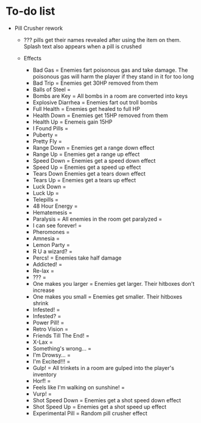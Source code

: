 # To-do list
- Pill Crusher rework
  - ??? pills get their names revealed after using the item on them. Splash text also appears when a pill is crushed

  - Effects
    - Bad Gas = Enemies fart poisonous gas and take damage. The poisonous gas will harm the player if they stand in it for too long
    - Bad Trip = Enemies get 30HP removed from them
    - Balls of Steel =
    - Bombs are Key = All bombs in a room are converted into keys
    - Explosive Diarrhea = Enemies fart out troll bombs
    - Full Health = Enemies get healed to full HP
    - Health Down = Enemies get 15HP removed from them
    - Health Up = Enemeis gain 15HP
    - I Found Pills =
    - Puberty =
    - Pretty Fly =
    - Range Down = Enemies get a range down effect
    - Range Up = Enemies get a range up effect
    - Speed Down = Enemies get a speed down effect
    - Speed Up = Enemies get a speed up effect
    - Tears Down Enemies get a tears down effect
    - Tears Up = Enemies get a tears up effect
    - Luck Down =
    - Luck Up =
    - Telepills =
    - 48 Hour Energy =
    - Hematemesis =
    - Paralysis = All enemies in the room get paralyzed =
    - I can see forever! =
    - Pheromones =
    - Amnesia =
    - Lemon Party =
    - R U a wizard? =
    - Percs! = Enemies take half damage 
    - Addicted! = 
    - Re-lax =
    - ??? =
    - One makes you larger = Enemies get larger. Their hitboxes don't increase
    - One makes you small = Enemies get smaller. Their hitboxes shrink
    - Infested! =
    - Infested? =
    - Power Pill! =
    - Retro Vision =
    - Friends Till The End! =
    - X-Lax =
    - Something's wrong... =
    - I'm Drowsy... =
    - I'm Excited!!! =
    - Gulp! = All trinkets in a room are gulped into the player's inventory 
    - Horf! =
    - Feels like I'm walking on sunshine! =
    - Vurp! = 
    - Shot Speed Down = Enemies get a shot speed down effect
    - Shot Speed Up = Enemies get a shot speed up effect
    - Experimental Pill = Random pill crusher effect
    
